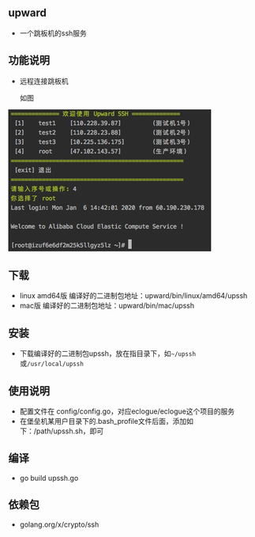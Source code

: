 ## upward
- 一个跳板机的ssh服务

## 功能说明
- 远程连接跳板机

  如图 

![image](./resource/demo.jpg)
 
## 下载
- linux amd64版 编译好的二进制包地址：upward/bin/linux/amd64/upssh
- mac版 编译好的二进制包地址：upward/bin/mac/upssh

## 安装
- 下载编译好的二进制包upssh，放在指目录下，如`~/upssh`或`/usr/local/upssh`

## 使用说明
- 配置文件在 config/config.go，对应eclogue/eclogue这个项目的服务
- 在堡垒机某用户目录下的.bash_profile文件后面，添加如下：/path/upssh.sh，即可
 
## 编译
- go build upssh.go

## 依赖包
- golang.org/x/crypto/ssh